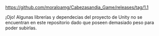 https://github.com/moraloamg/Cabezasandia_Game/releases/tag/1.1

¡Ojo! Algunas librerías y dependecias del proyecto de Unity no se encuentran en este repositorio dado que poseen demasiado peso para poder subirlas.

